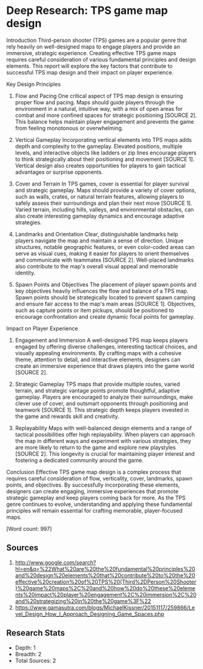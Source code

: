 # Deep Research: TPS game map design

Introduction
Third-person shooter (TPS) games are a popular genre that rely heavily on well-designed maps to engage players and provide an immersive, strategic experience. Creating effective TPS game maps requires careful consideration of various fundamental principles and design elements. This report will explore the key factors that contribute to successful TPS map design and their impact on player experience.

Key Design Principles
1. Flow and Pacing
One critical aspect of TPS map design is ensuring proper flow and pacing. Maps should guide players through the environment in a natural, intuitive way, with a mix of open areas for combat and more confined spaces for strategic positioning [SOURCE 2]. This balance helps maintain player engagement and prevents the game from feeling monotonous or overwhelming.

2. Vertical Gameplay
Incorporating vertical elements into TPS maps adds depth and complexity to the gameplay. Elevated positions, multiple levels, and interactive objects like ladders or zip lines encourage players to think strategically about their positioning and movement [SOURCE 1]. Vertical design also creates opportunities for players to gain tactical advantages or surprise opponents.

3. Cover and Terrain
In TPS games, cover is essential for player survival and strategic gameplay. Maps should provide a variety of cover options, such as walls, crates, or natural terrain features, allowing players to safely assess their surroundings and plan their next move [SOURCE 1]. Varied terrain, including hills, valleys, and environmental obstacles, can also create interesting gameplay dynamics and encourage adaptive strategies.

4. Landmarks and Orientation
Clear, distinguishable landmarks help players navigate the map and maintain a sense of direction. Unique structures, notable geographic features, or even color-coded areas can serve as visual cues, making it easier for players to orient themselves and communicate with teammates [SOURCE 2]. Well-placed landmarks also contribute to the map's overall visual appeal and memorable identity.

5. Spawn Points and Objectives
The placement of player spawn points and key objectives heavily influences the flow and balance of a TPS map. Spawn points should be strategically located to prevent spawn camping and ensure fair access to the map's main areas [SOURCE 1]. Objectives, such as capture points or item pickups, should be positioned to encourage confrontation and create dynamic focal points for gameplay.

Impact on Player Experience
1. Engagement and Immersion
A well-designed TPS map keeps players engaged by offering diverse challenges, interesting tactical choices, and visually appealing environments. By crafting maps with a cohesive theme, attention to detail, and interactive elements, designers can create an immersive experience that draws players into the game world [SOURCE 2].

2. Strategic Gameplay
TPS maps that provide multiple routes, varied terrain, and strategic vantage points promote thoughtful, adaptive gameplay. Players are encouraged to analyze their surroundings, make clever use of cover, and outsmart opponents through positioning and teamwork [SOURCE 1]. This strategic depth keeps players invested in the game and rewards skill and creativity.

3. Replayability
Maps with well-balanced design elements and a range of tactical possibilities offer high replayability. When players can approach the map in different ways and experiment with various strategies, they are more likely to return to the game and explore new playstyles [SOURCE 2]. This longevity is crucial for maintaining player interest and fostering a dedicated community around the game.

Conclusion
Effective TPS game map design is a complex process that requires careful consideration of flow, verticality, cover, landmarks, spawn points, and objectives. By successfully incorporating these elements, designers can create engaging, immersive experiences that promote strategic gameplay and keep players coming back for more. As the TPS genre continues to evolve, understanding and applying these fundamental principles will remain essential for crafting memorable, player-focused maps.

[Word count: 997]

## Sources

1. http://www.google.com/search?hl=en&q=%22What%20are%20the%20fundamental%20principles%20and%20design%20elements%20that%20contribute%20to%20the%20effective%20creation%20of%20TPS%20(Third%2DPerson%20Shooter)%20game%20maps%2C%20and%20how%20do%20these%20elements%20impact%20player%20engagement%2C%20immersion%2C%20and%20strategizing%20in%20the%20game%3F%22
2. https://www.gamasutra.com/blogs/MichaelKissner/20151117/259866/Level_Design_How_I_Approach_Designing_Game_Spaces.php


## Research Stats

- Depth: 1
- Breadth: 2
- Total Sources: 2
